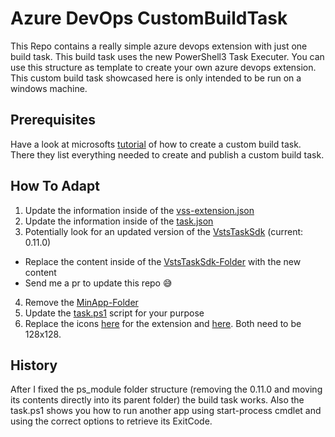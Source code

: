 # Azure DevOps CustomBuildTask

This Repo contains a really simple azure devops extension with just one build task. This build task uses the new PowerShell3 Task Executer. You can use this structure as template to create your own azure devops extension. This custom build task showcased here is only intended to be run on a windows machine.

## Prerequisites

Have a look at microsofts [tutorial](https://docs.microsoft.com/en-us/azure/devops/extend/develop/add-build-task?view=azure-devops#preparation-and-required-setup-for-this-tutorial) of how to create a custom build task. There they list everything needed to create and publish a custom build task.

## How To Adapt

1. Update the information inside of the [vss-extension.json](/vss-extension.json)
2. Update the information inside of the [task.json](https://github.com/Angr1st/CustomBuildTask/blob/master/TestTask/task.json)
3. Potentially look for an updated version of the [VstsTaskSdk](https://www.powershellgallery.com/packages/VstsTaskSdk) (current: 0.11.0)
  * Replace the content inside of the [VstsTaskSdk-Folder](/TestTask/ps_modules/VstsTaskSdk) with the new content
  * Send me a pr to update this repo 😅
4. Remove the [MinApp-Folder](/TestTask/MinApp) 
5. Update the [task.ps1](/TestTask/task.ps1) script for your purpose
6. Replace the icons [here](/images/logo.png) for the extension and [here](/TestTask/icon.png). Both need to be 128x128.

## History

After I fixed the ps_module folder structure (removing the 0.11.0 and moving its contents directly into its parent folder) the build task works.
Also the task.ps1 shows you how to run another app using start-process cmdlet and using the correct options to retrieve its ExitCode.

